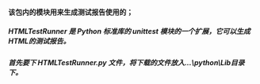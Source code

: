 #### 该包内的模块用来生成测试报告使用的；
##### HTMLTestRunner 是 Python 标准库的 unittest 模块的一个扩展，它可以生成 HTML的测试报告。
##### 首先要下 HTMLTestRunner.py 文件，将下载的文件放入…\python\Lib目录下。